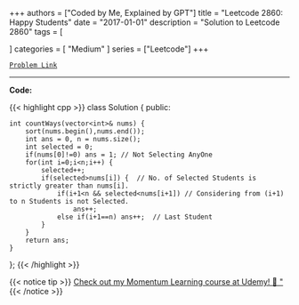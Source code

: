 
+++
authors = ["Coded by Me, Explained by GPT"]
title = "Leetcode 2860: Happy Students"
date = "2017-01-01"
description = "Solution to Leetcode 2860"
tags = [
    
]
categories = [
    "Medium"
]
series = ["Leetcode"]
+++



[`Problem Link`](https://leetcode.com/problems/happy-students/description/)

---

**Code:**

{{< highlight cpp >}}
class Solution {
public:

    int countWays(vector<int>& nums) {
        sort(nums.begin(),nums.end());
        int ans = 0, n = nums.size();
        int selected = 0;
        if(nums[0]!=0) ans = 1; // Not Selecting AnyOne
        for(int i=0;i<n;i++) {
            selected++;
            if(selected>nums[i]) {  // No. of Selected Students is strictly greater than nums[i].
                if(i+1<n && selected<nums[i+1]) // Considering from (i+1) to n Students is not Selected.
                    ans++; 
                else if(i+1==n) ans++;  // Last Student
            }
        }
        return ans;
    }

};
{{< /highlight >}}



{{< notice tip >}}
[Check out my Momentum Learning course at Udemy! 🚀 "](https://www.udemy.com/course/blind-75-the-data-structures-and-algorithms-essentials/)
{{< /notice >}}

